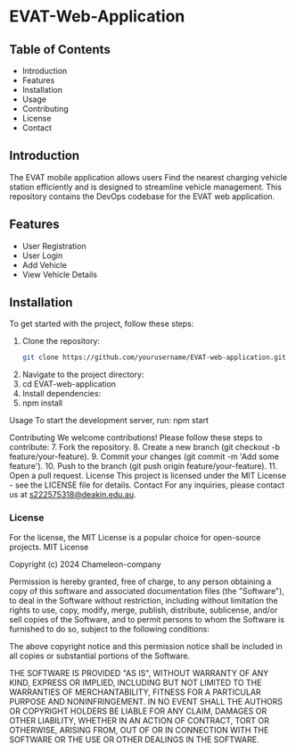 # EVAT-Web-Application

## Table of Contents

- Introduction
- Features
- Installation
- Usage
- Contributing
- License
- Contact

## Introduction

The EVAT mobile application allows users Find the nearest charging vehicle station efficiently and is designed to streamline vehicle management. This repository contains the DevOps codebase for the EVAT web application.

## Features

- User Registration
- User Login
- Add Vehicle
- View Vehicle Details

## Installation

To get started with the project, follow these steps:

1. Clone the repository:
   ```bash
   git clone https://github.com/yourusername/EVAT-web-application.git
2.	Navigate to the project directory:
3.	cd EVAT-web-application
4.	Install dependencies:
5.	npm install

Usage
To start the development server, run:
npm start

Contributing
We welcome contributions! Please follow these steps to contribute:
7.	Fork the repository.
8.	Create a new branch (git checkout -b feature/your-feature).
9.	Commit your changes (git commit -m 'Add some feature').
10.	Push to the branch (git push origin feature/your-feature).
11.	Open a pull request.
License
This project is licensed under the MIT License - see the LICENSE file for details.
Contact
For any inquiries, please contact us at s222575318@deakin.edu.au.

### License

For the license, the MIT License is a popular choice for open-source projects. 
MIT License

Copyright (c) 2024 Chameleon-company

Permission is hereby granted, free of charge, to any person obtaining a copy
of this software and associated documentation files (the "Software"), to deal
in the Software without restriction, including without limitation the rights
to use, copy, modify, merge, publish, distribute, sublicense, and/or sell
copies of the Software, and to permit persons to whom the Software is
furnished to do so, subject to the following conditions:

The above copyright notice and this permission notice shall be included in all
copies or substantial portions of the Software.

THE SOFTWARE IS PROVIDED "AS IS", WITHOUT WARRANTY OF ANY KIND, EXPRESS OR
IMPLIED, INCLUDING BUT NOT LIMITED TO THE WARRANTIES OF MERCHANTABILITY,
FITNESS FOR A PARTICULAR PURPOSE AND NONINFRINGEMENT. IN NO EVENT SHALL THE
AUTHORS OR COPYRIGHT HOLDERS BE LIABLE FOR ANY CLAIM, DAMAGES OR OTHER
LIABILITY, WHETHER IN AN ACTION OF CONTRACT, TORT OR OTHERWISE, ARISING FROM,
OUT OF OR IN CONNECTION WITH THE SOFTWARE OR THE USE OR OTHER DEALINGS IN THE
SOFTWARE.

